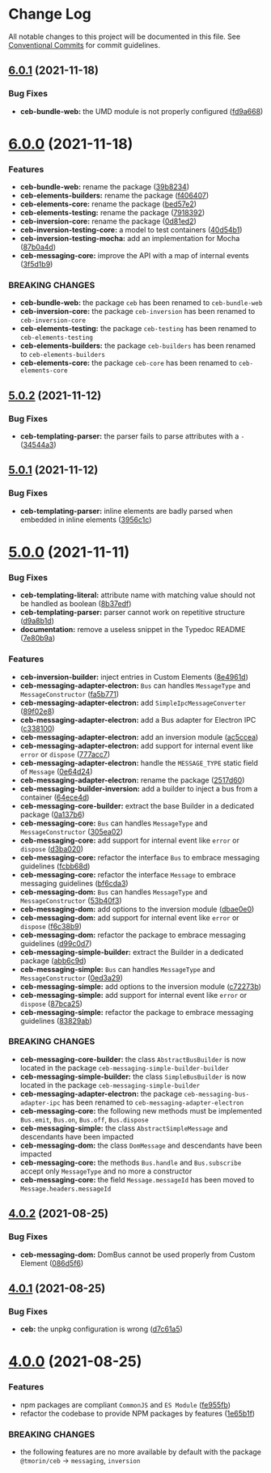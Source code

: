 # Change Log

All notable changes to this project will be documented in this file.
See [Conventional Commits](https://conventionalcommits.org) for commit guidelines.

## [6.0.1](https://github.com/tmorin/ceb/compare/v6.0.0...v6.0.1) (2021-11-18)


### Bug Fixes

* **ceb-bundle-web:** the UMD module is not properly configured ([fd9a668](https://github.com/tmorin/ceb/commit/fd9a668f614e08389b0075fc1eb6a049e6905976))





# [6.0.0](https://github.com/tmorin/ceb/compare/v5.0.2...v6.0.0) (2021-11-18)


### Features

* **ceb-bundle-web:** rename the package ([39b8234](https://github.com/tmorin/ceb/commit/39b82341e4af1e3f68ad21785ea3c23b1fef5eb2))
* **ceb-elements-builders:** rename the package ([f406407](https://github.com/tmorin/ceb/commit/f4064077259a110edc137fb02e875b50428e7b34))
* **ceb-elements-core:** rename the package ([bed57e2](https://github.com/tmorin/ceb/commit/bed57e26a2d9904ba98d9d45cfc5bbcef4262eb1))
* **ceb-elements-testing:** rename the package ([7918392](https://github.com/tmorin/ceb/commit/79183922d5e9e58fe92924f07db35ae3fa4629a7))
* **ceb-inversion-core:** rename the package ([0d81ed2](https://github.com/tmorin/ceb/commit/0d81ed27d528890a5fc58e5410122a9480622c1e))
* **ceb-inversion-testing-core:** a model to test containers ([40d54b1](https://github.com/tmorin/ceb/commit/40d54b171889d23accc00a271db69e62bb0eef75))
* **ceb-inversion-testing-mocha:** add an implementation for Mocha ([87b0a4d](https://github.com/tmorin/ceb/commit/87b0a4df2eb84b1a9753ca5734a1b7f9331d40f0))
* **ceb-messaging-core:** improve the API with a map of internal events ([3f5d1b9](https://github.com/tmorin/ceb/commit/3f5d1b9fb14b2c50750703a334ee428b36f03f68))


### BREAKING CHANGES

* **ceb-bundle-web:** the package `ceb` has been renamed to `ceb-bundle-web`
* **ceb-inversion-core:** the package `ceb-inversion` has been renamed to `ceb-inversion-core`
* **ceb-elements-testing:** the package `ceb-testing` has been renamed to `ceb-elements-testing`
* **ceb-elements-builders:** the package `ceb-builders` has been renamed to `ceb-elements-builders`
* **ceb-elements-core:** the package `ceb-core` has been renamed to `ceb-elements-core`





## [5.0.2](https://github.com/tmorin/ceb/compare/v5.0.1...v5.0.2) (2021-11-12)


### Bug Fixes

* **ceb-templating-parser:** the parser fails to parse attributes with a `-` ([34544a3](https://github.com/tmorin/ceb/commit/34544a35ed400bd0bf0d2f0d0f24e0166f2c19dd))





## [5.0.1](https://github.com/tmorin/ceb/compare/v5.0.0...v5.0.1) (2021-11-12)


### Bug Fixes

* **ceb-templating-parser:** inline elements are badly parsed when embedded in inline elements ([3956c1c](https://github.com/tmorin/ceb/commit/3956c1c47c099b9e892d1cad52bdec566ad10f94))





# [5.0.0](https://github.com/tmorin/ceb/compare/v4.0.2...v5.0.0) (2021-11-11)


### Bug Fixes

* **ceb-templating-literal:** attribute name with matching value should not be handled as boolean ([8b37edf](https://github.com/tmorin/ceb/commit/8b37edff5ce62db09295eed2b5d10d8cfa3412f4))
* **ceb-templating-parser:** parser cannot work on repetitive structure ([d9a8b1d](https://github.com/tmorin/ceb/commit/d9a8b1d296bee632ea07ac0c17f0c35cdd58ee58))
* **documentation:** remove a useless snippet in the Typedoc README ([7e80b9a](https://github.com/tmorin/ceb/commit/7e80b9a5173cd919f252e4f4fa18a81537c808f3))


### Features

* **ceb-inversion-builder:** inject entries in Custom Elements ([8e4961d](https://github.com/tmorin/ceb/commit/8e4961dad4b0eb24ff588b6a76f7115078e08d52))
* **ceb-messaging-adapter-electron:** `Bus` can handles `MessageType` and `MessageConstructor` ([fa5b771](https://github.com/tmorin/ceb/commit/fa5b771cb7436344a89317d6359269c517ae28d3))
* **ceb-messaging-adapter-electron:** add `SimpleIpcMessageConverter` ([89f02e8](https://github.com/tmorin/ceb/commit/89f02e889bab84ae0f0074c2d4bc2c25342b9c85))
* **ceb-messaging-adapter-electron:** add a Bus adapter for Electron IPC ([c338100](https://github.com/tmorin/ceb/commit/c3381009f350cf2d3faa2c1f2fa7c845344b44cc))
* **ceb-messaging-adapter-electron:** add an inversion module ([ac5ccea](https://github.com/tmorin/ceb/commit/ac5cceaa74e834dc4500eb9eb50a46a7a234e02e))
* **ceb-messaging-adapter-electron:** add support for internal event like `error` or `dispose` ([777acc7](https://github.com/tmorin/ceb/commit/777acc77e14a27e7809c2aea89d60c4c230ca4d7))
* **ceb-messaging-adapter-electron:** handle the `MESSAGE_TYPE` static field of `Message` ([0e64d24](https://github.com/tmorin/ceb/commit/0e64d2456e7d0b729643b419a29c49231a856e3c))
* **ceb-messaging-adapter-electron:** rename the package ([2517d60](https://github.com/tmorin/ceb/commit/2517d60fea9722fb17b12bfb57f0390b5dba54c3))
* **ceb-messaging-builder-inversion:** add a builder to inject a bus from a container ([64ece4d](https://github.com/tmorin/ceb/commit/64ece4d0defc4dd00ed12a05adad63c26a1531ec))
* **ceb-messaging-core-builder:** extract the base Builder in a dedicated package ([0a137b6](https://github.com/tmorin/ceb/commit/0a137b67413f2735618e56de274f1641a3108d8d))
* **ceb-messaging-core:** `Bus` can handles `MessageType` and `MessageConstructor` ([305ea02](https://github.com/tmorin/ceb/commit/305ea02ffb391852a5e3c7e0561831d904a7b11b))
* **ceb-messaging-core:** add support for internal event like `error` or `dispose` ([d3ba020](https://github.com/tmorin/ceb/commit/d3ba020cddbad9d79f599f4103f511f68b497334))
* **ceb-messaging-core:** refactor the interface `Bus` to embrace messaging guidelines ([fcbb68d](https://github.com/tmorin/ceb/commit/fcbb68d10d71db174129ebdec061cfe55145ba34))
* **ceb-messaging-core:** refactor the interface `Message` to embrace messaging guidelines ([bf6cda3](https://github.com/tmorin/ceb/commit/bf6cda3c875d86c0c7871f040b681d0a719e271a))
* **ceb-messaging-dom:** `Bus` can handles `MessageType` and `MessageConstructor` ([53b40f3](https://github.com/tmorin/ceb/commit/53b40f37bfdee87ce3bdbfd13eeea44de1dbcd36))
* **ceb-messaging-dom:** add options to the inversion module ([dbae0e0](https://github.com/tmorin/ceb/commit/dbae0e07675be5add53beeaf3b69a37c1803e07b))
* **ceb-messaging-dom:** add support for internal event like `error` or `dispose` ([f6c38b9](https://github.com/tmorin/ceb/commit/f6c38b9213541db46ac4ad633c762194b85f8da2))
* **ceb-messaging-dom:** refactor the package to embrace messaging guidelines ([d99c0d7](https://github.com/tmorin/ceb/commit/d99c0d7eeba82fca71e383389658aaad1e77f697))
* **ceb-messaging-simple-builder:** extract the Builder in a dedicated package ([abb6c9d](https://github.com/tmorin/ceb/commit/abb6c9dc024d0dbc5e2d1140b2c5b0ce0cf46207))
* **ceb-messaging-simple:** `Bus` can handles `MessageType` and `MessageConstructor` ([0ed3a29](https://github.com/tmorin/ceb/commit/0ed3a2929c0f3e9a3d62230ec6427d9b91571560))
* **ceb-messaging-simple:** add options to the inversion module ([c72273b](https://github.com/tmorin/ceb/commit/c72273b6c4ffa128fa77b157c6db52429d1907a1))
* **ceb-messaging-simple:** add support for internal event like `error` or `dispose` ([87bca25](https://github.com/tmorin/ceb/commit/87bca25a96d3b5f7184ab97c65c86649f062a18d))
* **ceb-messaging-simple:** refactor the package to embrace messaging guidelines ([83829ab](https://github.com/tmorin/ceb/commit/83829ab70aeeb84f7b34b0bee91772f731e35dc4))


### BREAKING CHANGES

* **ceb-messaging-core-builder:** the class `AbstractBusBuilder` is now located in the package `ceb-messaging-simple-builder-builder`
* **ceb-messaging-simple-builder:** the class `SimpleBusBuilder` is now located in the package `ceb-messaging-simple-builder`
* **ceb-messaging-adapter-electron:** the package `ceb-messaging-bus-adapter-ipc` has been renamed to `ceb-messaging-adapter-electron`
* **ceb-messaging-core:** the following new methods must be implemented `Bus.emit`, `Bus.on`, `Bus.off`, `Bus.dispose`
* **ceb-messaging-simple:** the class `AbstractSimpleMessage` and descendants have been impacted
* **ceb-messaging-dom:** the class `DomMessage` and descendants have been impacted
* **ceb-messaging-core:** the methods `Bus.handle` and `Bus.subscribe` accept only `MessageType` and no more a constructor
* **ceb-messaging-core:** the field `Message.messageId` has been moved to `Message.headers.messageId`





## [4.0.2](https://github.com/tmorin/ceb/compare/v4.0.1...v4.0.2) (2021-08-25)


### Bug Fixes

* **ceb-messaging-dom:** DomBus cannot be used properly from Custom Element ([086d5f6](https://github.com/tmorin/ceb/commit/086d5f6376e4d98364ada5aa9bed6f4e47c41251))





## [4.0.1](https://github.com/tmorin/ceb/compare/v4.0.0...v4.0.1) (2021-08-25)


### Bug Fixes

* **ceb:** the unpkg configuration is wrong ([d7c61a5](https://github.com/tmorin/ceb/commit/d7c61a59262b4030b983a12bcbd330e303ab563d))





# [4.0.0](https://github.com/tmorin/ceb/compare/v3.5.0...v4.0.0) (2021-08-25)


### Features

* npm packages are compliant `CommonJS` and `ES Module` ([fe955fb](https://github.com/tmorin/ceb/commit/fe955fb6257b0750f93c477e76f8593af335da6d))
* refactor the codebase to provide NPM packages by features ([1e65b1f](https://github.com/tmorin/ceb/commit/1e65b1fd968dff22f30338550ba4b705b04ddc59))


### BREAKING CHANGES

* the following features are no more available by default with the package `@tmorin/ceb` -> `messaging`, `inversion`
